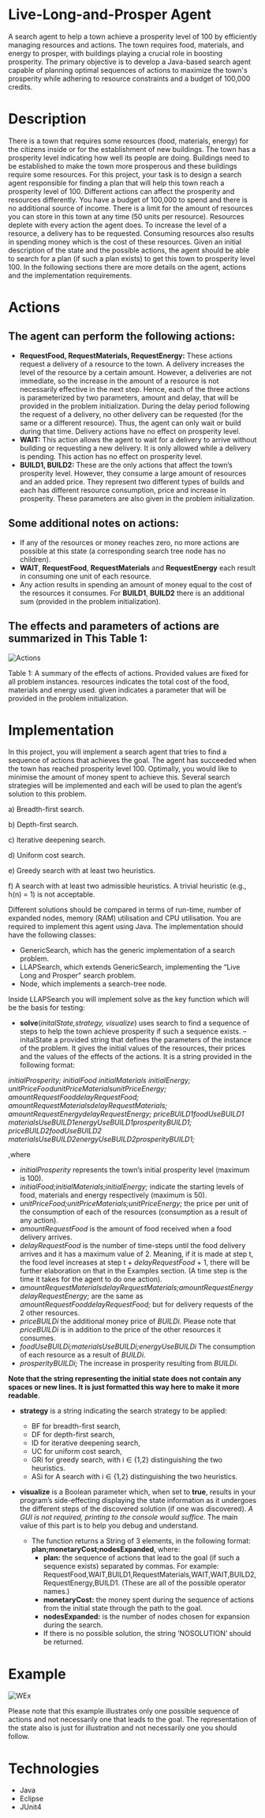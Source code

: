 # Live-Long-and-Prosper Agent
A search agent to help a town achieve a prosperity level of 100 by efficiently managing resources and actions. The town requires food, materials, and energy to prosper, with buildings playing a crucial role in boosting prosperity. The primary objective is to develop a Java-based search agent capable of planning optimal sequences of actions to maximize the town's prosperity while adhering to resource constraints and a budget of 100,000 credits.

# Description
There is a town that requires some resources (food, materials, energy) for the citizens inside or for the establishment of new buildings. The town has a prosperity level indicating how well its people are doing. Buildings need to be established to make the town more prosperous and these buildings require some resources. For this project, your task is to design a search agent responsible for finding a plan that will help this town reach a prosperity level of 100. Different actions can affect the prosperity and resources differently. You have a budget of 100,000 to spend and there is no additional source of income. There is a limit for the amount of resources you can store in this town at any time (50 units per resource). Resources deplete with every action the agent does. To increase the level of a resource, a delivery has to be requested. Consuming resources also results in spending money which is the cost of these resources. Given an initial description of the state and the possible actions, the agent should be able to search for a plan (if such a plan exists) to get this town to prosperity level 100. In the following sections there are more details on the agent, actions and the implementation requirements.

# Actions
## The agent can perform the following actions:
- **RequestFood, RequestMaterials, RequestEnergy:** These actions request a delivery of a resource to the town. A delivery increases the level of the resource by a certain amount. However, a deliveries are not immediate, so the increase in the amount of a resource is not necessarily effective in the next step. Hence, each of the three actions is parameterized by two parameters, amount and delay, that will be provided in the problem initialization. During the delay period following the request of a delivery, no other delivery can be requested (for the same or a different resource). Thus, the agent can only wait or build during that time. Delivery actions have no effect on prosperity level.
- **WAIT:** This action allows the agent to wait for a delivery to arrive without building or requesting a new delivery. It is only allowed while a delivery is pending. This action has no effect on prosperity level.
- **BUILD1, BUILD2:** These are the only actions that affect the town’s prosperity level. However, they consume a large amount of resources and an added price. They represent two different types of builds and each has different resource consumption, price and increase in prosperity. These parameters are also given in the problem initialization.
## Some additional notes on actions:
- If any of the resources or money reaches zero, no more actions are possible at this state (a corresponding search tree node has no children).
- **WAIT**, **RequestFood**, **RequestMaterials** and **RequestEnergy** each result in consuming one unit of each resource.
- Any action results in spending an amount of money equal to the cost of the resources it consumes. For **BUILD1**, **BUILD2** there is an additional sum (provided in the problem initialization).

## The effects and parameters of actions are summarized in This Table 1:

![Actions](https://github.com/Khaledayman9/Live-Long-and-Prosper/assets/105018459/49d8233d-5130-4782-8bcb-43071a96d4d2)

Table 1: A summary of the effects of actions. Provided values are fixed for all problem instances. resources indicates the total cost of the food, materials and energy used. given indicates a parameter that will be provided in the problem initialization.

# Implementation
In this project, you will implement a search agent that tries to find a sequence of actions that achieves the goal. The agent has succeeded when the town has reached prosperity level 100. Optimally, you would like to minimise the amount of money spent to achieve this. Several search strategies will be implemented and each will be used to plan the agent’s solution to this problem.

a) Breadth-first search.
 
b) Depth-first search.
 
c) Iterative deepening search.
 
d) Uniform cost search.
 
e) Greedy search with at least two heuristics.
 
f) A search with at least two admissible heuristics. A trivial heuristic (e.g., h(n) = 1) is not acceptable.

Different solutions should be compared in terms of run-time, number of expanded nodes, memory (RAM) utilisation and CPU utilisation. You are required to implement this agent using Java. The implementation should have the following classes:
- GenericSearch, which has the generic implementation of a search problem.
- LLAPSearch, which extends GenericSearch, implementing the “Live Long and Prosper” search problem.
- Node, which implements a search-tree node.

Inside LLAPSearch you will implement solve as the key function which will be the basis for testing:

- **solve**(*initalState,strategy, visualize*) uses search to find a sequence of steps to help the town achieve prosperity if such a sequence exists.
  – initalState a provided string that defines the parameters of the instance of the problem. It gives the initial values of the resources, their prices and the values of the effects of the actions. It is a string provided in the following format:

 *initialProsperity;
 initialFood initialMaterials initialEnergy;
 unitPriceFoodunitPriceMaterialsunitPriceEnergy;
 amountRequestFooddelayRequestFood;
 amountRequestMaterialsdelayRequestMaterials;
 amountRequestEnergydelayRequestEnergy;
 priceBUILD1foodUseBUILD1
 materialsUseBUILD1energyUseBUILD1prosperityBUILD1;
 priceBUILD2foodUseBUILD2
 materialsUseBUILD2energyUseBUILD2prosperityBUILD1;*
 
 ,where
 - *initialProsperity* represents the town’s initial prosperity level (maximum is 100).
 - *initialFood;initialMaterials;initialEnergy;* indicate the starting levels of food, materials and energy respectively (maximum is 50).
 - *unitPriceFood;unitPriceMaterials;unitPriceEnergy;* the price per unit of the consumption of each of the resources (consumption as a result of any action).
 - *amountRequestFood* is the amount of food received when a food delivery arrives.
 - *delayRequestFood* is the number of time-steps until the food delivery arrives and it has a maximum value of 2. Meaning, if it is made at step t, the food level increases at step t + *delayRequestFood* + 1, there will be further elaboration on that in the Examples section. (A time step is the time it takes for the agent to do one action).
 - *amountRequestMaterialsdelayRequestMaterials;amountRequestEnergydelayRequestEnergy;* are the same as *amountRequestFooddelayRequestFood;* but for delivery requests of the 2 other resources.
 - *priceBUILDi* the additional money price of *BUILDi*. Please note that *priceBUILDi* is in addition to the price of the other resources it consumes.
 - *foodUseBUILDi;materialsUseBUILDi;energyUseBUILDi* The consumption of each resource as a result of *BUILDi*.
 - *prosperityBUILDi;* The increase in prosperity resulting from *BUILDi*.

**Note that the string representing the initial state does not contain any spaces or new lines. It is just formatted this way here to make it more readable**.

- **strategy** is a string indicating the search strategy to be applied:
  - BF for breadth-first search,
  - DF for depth-first search,
  - ID for iterative deepening search,
  - UC for uniform cost search,
  - GRi for greedy search, with i ∈ {1,2} distinguishing the two heuristics.
  - ASi for A search with i ∈ {1,2} distinguishing the two heuristics.
  
- **visualize** is a Boolean parameter which, when set to **true**, results in your program’s side-effecting displaying the state information as it undergoes the different steps of the discovered solution (if one was discovered). *A GUI is not required, printing to the console would suffice*. The main value of this part is to help you debug and understand.
  - The function returns a String of 3 elements, in the following format: **plan;monetaryCost;nodesExpanded**, where:
    - **plan:** the sequence of actions that lead to the goal (if such a sequence exists) separated by commas. For example: RequestFood,WAIT,BUILD1,RequestMaterials,WAIT,WAIT,BUILD2,RequestEnergy,BUILD1. (These are all of the possible operator names.)
    - **monetaryCost:** the money spent during the sequence of actions from the initial state through the path to the goal.
    - **nodesExpanded:** is the number of nodes chosen for expansion during the search.
    -  If there is no possible solution, the string ’NOSOLUTION’ should be returned.


# Example

![WEx](https://github.com/Khaledayman9/Live-Long-and-Prosper/assets/105018459/4eab8e5c-7163-4e1b-b762-35058461632e)

Please note that this example illustrates only one possible sequence of actions and not necessarily one that leads to the goal. The representation of the state also is just for illustration and not necessarily one you should follow.


# Technologies
- Java
- Eclipse
- JUnit4
